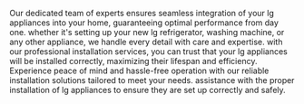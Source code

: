 Our dedicated team of experts ensures seamless integration of your lg appliances into your home, guaranteeing optimal performance from day one. whether it's setting up your new lg refrigerator, washing machine, or any other appliance, we handle every detail with care and expertise. with our professional installation services, you can trust that your lg appliances will be installed correctly, maximizing their lifespan and efficiency.
Experience peace of mind and hassle-free operation with our reliable installation solutions tailored to meet your needs. assistance with the proper installation of lg appliances to ensure they are set up correctly and safely.

